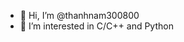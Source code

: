 - 👋 Hi, I’m @thanhnam300800
- 👀 I’m interested in C/C++ and Python

<!---
thanhnam300800/thanhnam300800 is a ✨ special ✨ repository because its `README.md` (this file) appears on your GitHub profile.
You can click the Preview link to take a look at your changes.
--->
